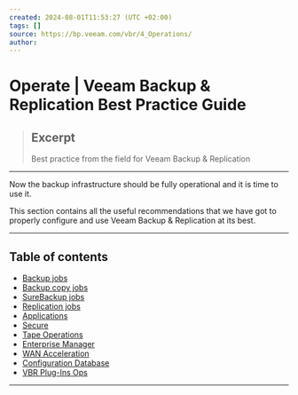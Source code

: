 ```yaml
---
created: 2024-08-01T11:53:27 (UTC +02:00)
tags: []
source: https://bp.veeam.com/vbr/4_Operations/
author: 
---
```


# Operate | Veeam Backup & Replication Best Practice Guide

> ## Excerpt
> Best practice from the field for Veeam Backup & Replication

---
Now the backup infrastructure should be fully operational and it is time to use it.

This section contains all the useful recommendations that we have got to properly configure and use Veeam Backup & Replication at its best.

___

## Table of contents

-   [Backup jobs](https://bp.veeam.com/vbr/4_Operations/O_Veeam_Jobs/O_backup_jobs/)
-   [Backup copy jobs](https://bp.veeam.com/vbr/4_Operations/O_Veeam_Jobs/O_backup_copy_jobs/backup_copy_job.html)
-   [SureBackup jobs](https://bp.veeam.com/vbr/4_Operations/O_Veeam_Jobs/surebackup_jobs/)
-   [Replication jobs](https://bp.veeam.com/vbr/4_Operations/O_Veeam_Jobs/O_replication_jobs/replication_jobs.html)
-   [Applications](https://bp.veeam.com/vbr/4_Operations/O_Application/)
-   [Secure](https://bp.veeam.com/vbr/4_Operations/O_Security/)
-   [Tape Operations](https://bp.veeam.com/vbr/4_Operations/tape.html)
-   [Enterprise Manager](https://bp.veeam.com/vbr/4_Operations/enterprise_manager.html)
-   [WAN Acceleration](https://bp.veeam.com/vbr/4_Operations/O_WAN_accelerator/wan_acc.html)
-   [Configuration Database](https://bp.veeam.com/vbr/4_Operations/database.html)
-   [VBR Plug-Ins Ops](https://bp.veeam.com/vbr/4_Operations/O_VBR_Plugins/)

___
